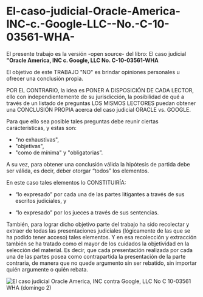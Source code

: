 
# El-caso-judicial-Oracle-America-INC-c.-Google-LLC--No.-C-10-03561-WHA-

El presente trabajo es la versión -open source- del libro: El caso judicial **"Oracle America, INC c. Google, LLC  No. C-10-03561-WHA**

El objetivo de este TRABAJO "NO" es brindar opiniones personales u ofrecer una conclusión propia.

POR EL CONTRARIO, la idea es PONER A DISPOSICIÓN DE CADA LECTOR, ello con independientemente de su jurisdicción, la posibilidad de qué a través de un listado de preguntas LOS MISMOS LECTORES puedan obtener una CONCLUSIÓN PROPIA acerca del caso judicial ORACLE vs. GOOGLE.

Para que ello sea posible tales preguntas debe reunir ciertas carácteristicas, y estas son:

- “no exhaustivas", 
- "objetivas", 
- "como de mínima" y "obligatorias”.  

A su vez, para obtener una conclusión válida la hipótesis de partida debe ser válida, es decir, deber otorgar “todos” los elementos. 

En este caso tales elementos lo CONSTITUIRÍA: 

- “lo expresado” por cada una de las partes litigantes a través de sus escritos judiciales, y 

- “lo expresado” por los jueces a través de sus sentencias. 

También, para lograr dicho objetivo parte del trabajo ha sido recolectar y extraer de todas las presentaciones judiciales (lógicamente de las que se ha podido tener acceso) tales elementos. Y en esa recolección y extracción también se ha tratado como el mayor de los cuidados la objetividad en la selección del material. Es decir, que cada presentación realizada por cada una de las partes posea como contrapartida la presentación de la parte contraria, de manera que no quede argumento sin ser rebatido, sin importar quién argumente o quién rebata.


![El caso judicial Oracle America, INC contra Google, LLC No  C 10-03561 WHA (domingo 2)](https://user-images.githubusercontent.com/33959642/155196708-e6283ac8-13f1-40ba-8bab-932e42ffb131.png)

